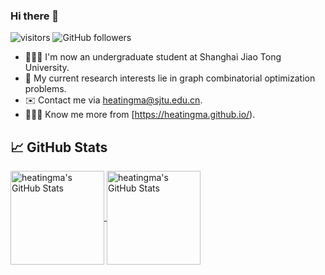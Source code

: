 ### Hi there 👋

![visitors](https://visitor-badge.laobi.icu/badge?page_id=heatingma.heatingma)
![GitHub followers](https://img.shields.io/github/followers/heatingma?label=Follow&style=social)

- 👨🏻‍💻 I'm now an undergraduate student at Shanghai Jiao Tong University.
- 🤔 My current research interests lie in graph combinatorial optimization problems.
- ✉️ Contact me via heatingma@sjtu.edu.cn.
- 💁🏻‍♂️ Know me more from [https://heatingma.github.io/).

## &#x1f4c8; GitHub Stats

<a href="https://github.com/heatingma/heatingma">
  <img align="center" src="https://github-readme-stats.vercel.app/api/top-langs/?username=heatingma&layout=compact&title_color=6aa6f8&text_color=8a919a&icon_color=6aa6f8&bg_color=0e1116" alt="heatingma's GitHub Stats" height="150"/>
</a>

<a href="https://github.com/heatingma/heatingma">
  <img align="center" src="https://github-readme-stats.vercel.app/api?username=heatingma&show_icons=true&line_height=27&count_private=true&title_color=6aa6f8&text_color=8a919a&icon_color=6aa6f8&bg_color=0e1116" alt="heatingma's GitHub Stats" height="150"/>
</a>
